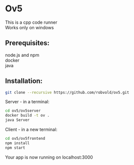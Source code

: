 # Ov5

This is a cpp code runner  
Works only on windows

## Prerequisites:
node.js and npm  
docker  
java
## Installation:
```bash
git clone --recursive https://github.com/robvold/ov5.git
```

Server - in a terminal:
```bash
cd ov5/ov5server
docker build -t ov .
java Server
```
Client - in a new terminal:
```bash
cd ov5/ov5frontend
npm install
npm start
```
Your app is now running on localhost:3000
